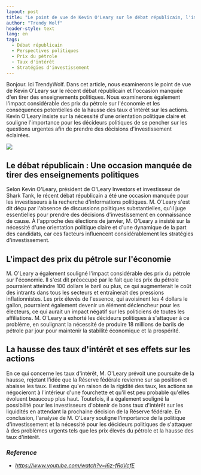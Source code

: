 ```yaml
---
layout: post
title: "Le point de vue de Kevin O'Leary sur le débat républicain, l'impact des prix du pétrole et l'importance d'une orientation politique claire"
author: "Trendy Wolf"
header-style: text
lang: en
tags:
  - Débat républicain
  - Perspectives politiques
  - Prix du pétrole
  - Taux d'intérêt
  - Stratégies d'investissement
---
```


Bonjour. Ici TrendyWolf. Dans cet article, nous examinerons le point de vue de Kevin O'Leary sur le récent débat républicain et l'occasion manquée d'en tirer des enseignements politiques. Nous examinerons également l'impact considérable des prix du pétrole sur l'économie et les conséquences potentielles de la hausse des taux d'intérêt sur les actions. Kevin O'Leary insiste sur la nécessité d'une orientation politique claire et souligne l'importance pour les décideurs politiques de se pencher sur les questions urgentes afin de prendre des décisions d'investissement éclairées.

<img
    src="https://i.ytimg.com/vi/i6z-fRoVcfE/hqdefault.jpg"
/>


## Le débat républicain : Une occasion manquée de tirer des enseignements politiques
Selon Kevin O'Leary, président de O'Leary Investors et investisseur de Shark Tank, le récent débat républicain a été une occasion manquée pour les investisseurs à la recherche d'informations politiques. M. O'Leary s'est dit déçu par l'absence de discussions politiques substantielles, qu'il juge essentielles pour prendre des décisions d'investissement en connaissance de cause. À l'approche des élections de janvier, M. O'Leary a insisté sur la nécessité d'une orientation politique claire et d'une dynamique de la part des candidats, car ces facteurs influencent considérablement les stratégies d'investissement.

## L'impact des prix du pétrole sur l'économie
M. O'Leary a également souligné l'impact considérable des prix du pétrole sur l'économie. Il s'est dit préoccupé par le fait que les prix du pétrole pourraient atteindre 100 dollars le baril ou plus, ce qui augmenterait le coût des intrants dans tous les secteurs et entraînerait des pressions inflationnistes. Les prix élevés de l'essence, qui avoisinent les 4 dollars le gallon, pourraient également devenir un élément déclencheur pour les électeurs, ce qui aurait un impact négatif sur les politiciens de toutes les affiliations. M. O'Leary a exhorté les décideurs politiques à s'attaquer à ce problème, en soulignant la nécessité de produire 18 millions de barils de pétrole par jour pour maintenir la stabilité économique et la prospérité.

## La hausse des taux d'intérêt et ses effets sur les actions
En ce qui concerne les taux d'intérêt, M. O'Leary prévoit une poursuite de la hausse, rejetant l'idée que la Réserve fédérale revienne sur sa position et abaisse les taux. Il estime qu'en raison de la rigidité des taux, les actions se négocieront à l'intérieur d'une fourchette et qu'il est peu probable qu'elles évoluent beaucoup plus haut. Toutefois, il a également souligné la possibilité pour les investisseurs d'obtenir de bons taux d'intérêt sur les liquidités en attendant la prochaine décision de la Réserve fédérale. En conclusion, l'analyse de M. O'Leary souligne l'importance de la politique d'investissement et la nécessité pour les décideurs politiques de s'attaquer à des problèmes urgents tels que les prix élevés du pétrole et la hausse des taux d'intérêt.


### _Reference_
- _https://www.youtube.com/watch?v=i6z-fRoVcfE_


